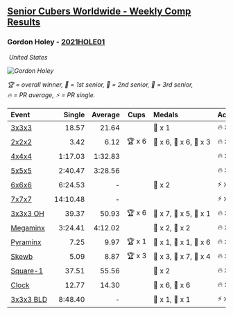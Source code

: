 <style>table {white-space: nowrap;}</style>
<link rel="stylesheet" type="text/css" href="/scw-comp/css/flags.css" />

## [Senior Cubers Worldwide - Weekly Comp Results](/scw-comp/results/)
### Gordon Holey - [2021HOLE01](https://www.worldcubeassociation.org/persons/2021HOLE01)

<i class="flag flag-US" />&nbsp;United States

![Gordon Holey](1642020105.jpg)

<span style="white-space: nowrap;">🏆 = overall winner</span>, <span style="white-space: nowrap;">🥇 = 1st senior</span>, <span style="white-space: nowrap;">🥈 = 2nd senior</span>, <span style="white-space: nowrap;">🥉 = 3rd senior</span>, <span style="white-space: nowrap;">🔥 = PR average</span>, <span style="white-space: nowrap;">⚡ = PR single</span>.

| Event | Single | Average | Cups | Medals | Achievements|
| :-- | --: | --: | :--: | :-- | :-- |
| [3x3x3](333.md) | 18.57 | 21.64 |  | 🥉 x 1 | 🔥 x 3, ⚡ x 6 |
| [2x2x2](222.md) | 3.42 | 6.12 | 🏆 x 6 | 🥇 x 6, 🥈 x 6, 🥉 x 3 | 🔥 x 4, ⚡ x 5 |
| [4x4x4](444.md) | 1:17.03 | 1:32.83 |  |  | 🔥 x 2, ⚡ x 3 |
| [5x5x5](555.md) | 2:40.47 | 3:28.56 |  |  | 🔥 x 4, ⚡ x 4 |
| [6x6x6](666.md) | 6:24.53 | - |  | 🥈 x 2 | ⚡ x 2 |
| [7x7x7](777.md) | 14:10.48 | - |  |  | ⚡ x 1 |
| [3x3x3 OH](333oh.md) | 39.37 | 50.93 | 🏆 x 6 | 🥇 x 7, 🥈 x 5, 🥉 x 1 | 🔥 x 5, ⚡ x 2 |
| [Megaminx](minx.md) | 3:24.41 | 4:12.02 |  | 🥇 x 2, 🥉 x 2 | 🔥 x 1, ⚡ x 1 |
| [Pyraminx](pyram.md) | 7.25 | 9.97 | 🏆 x 1 | 🥇 x 1, 🥈 x 1, 🥉 x 6 | 🔥 x 3, ⚡ x 4 |
| [Skewb](skewb.md) | 5.09 | 8.87 | 🏆 x 3 | 🥇 x 3, 🥈 x 7, 🥉 x 4 | 🔥 x 9, ⚡ x 5 |
| [Square-1](sq1.md) | 37.51 | 55.56 |  | 🥉 x 2 | 🔥 x 2, ⚡ x 4 |
| [Clock](clock.md) | 12.77 | 14.30 |  | 🥈 x 6, 🥉 x 6 | 🔥 x 5, ⚡ x 3 |
| [3x3x3 BLD](333bf.md) | 8:48.40 | - |  | 🥈 x 1, 🥉 x 1 | ⚡ x 2 |

<!-- Global site tag (gtag.js) - Google Analytics -->
<script async src="https://www.googletagmanager.com/gtag/js?id=UA-86348435-3"></script>
<script>window.dataLayer = window.dataLayer || []; function gtag() {dataLayer.push(arguments);} gtag('js', new Date()); gtag('config', 'UA-86348435-3');</script>
